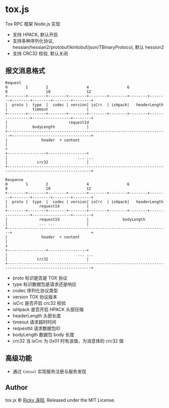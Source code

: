 # tox.js

Tox RPC 框架 Node.js 实现

- 支持 HPACK, 默认开启
- 支持多种序列化协议, hessian/hessian2/protobuf/kiritobuf/json/TBinaryProtocol, 默认 hession2
- 支持 CRC32 校验, 默认关闭

## 报文消息格式
```
Request
0        1        2                 4                 6                 8                 10                12
+--------+--------+--------+--------+--------+--------+--------+--------+--------+--------+--------+--------+
|  proto |  type  |  codec | version| isCrc  | isHpack|   headerLength  |           timeout                 |
+--------+--------+--------+--------+--------+--------+--------+-----------------+-----------------+--------+
|                           requestId                                   |           bodyLength              |
+-----------------------------------------------------------------------+-----------------------------------+
|               header  + content                                                                           |
+                                                                       +-----------------+-----------------+
|                               ... ...                                 |             crc32                 |
+-----------------------------------------------------------------------------------------------------------+
```

```
Response
0        1        2                 4                 6                 8                 10                12
+--------+--------+--------+--------+--------+--------+--------+--------+--------+--------+--------+--------+
|  proto |  type  |  codec | version| isCrc  | isHpack|   headerLength  |              requestId            |
+--------+--------+--------+--------+--------+--------+--------+-----------------+-----------------+--------+
|              requestId            |               bodyLength          |              ... ...              |
+-----------------------------------------------------------------------+                                   +
|               header  + content                                                                           |
+                                                                       +-----------------+-----------------+
|                               ... ...                                 |             crc32                 |
+-----------------------------------------------------------------------------------------------------------+
```
- proto 标识是否是 TOX 协议
- type 标识数据包是请求还是响应
- codec 序列化协议类型
- version TOX 协议版本
- isCrc 是否开启 crc32 校验
- isHpack 是否开启 HPACK 头部压缩
- headerLength 头部长度
- timeout 请求超时时间
- requestId 请求数据包ID
- bodyLength 数据包 body 长度
- crc32 当 isCrc 为 0x01 时有该值，为消息体的 crc32 值

## 高级功能
- 通过 `Consul` 实现服务注册与服务发现

## Author
tox.jx © [Ricky 泽阳](https://github.com/rickyes), Released under the MIT License. 